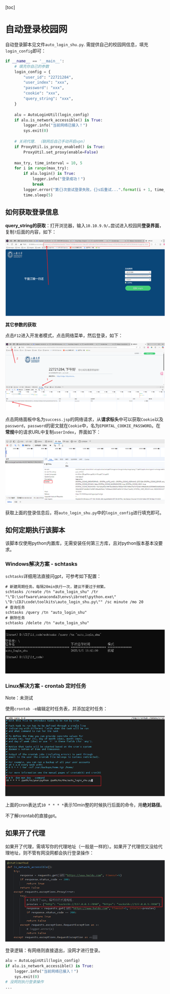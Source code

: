 [toc]

# 自动登录校园网

自动登录脚本见文件`auto_login_shu.py`. 需提供自己的校园网信息，填充`login_config`即可：

```python
if __name__ == '__main__':
    # 填充你自己的参数
    login_config = {
        "user_id": "22721284",
        "user_index": "xxx",
        "password": "xxx",
        "cookie": "xxx",
        "query_string": "xxx",
    }

    alu = AutoLoginUtil(login_config)
    if alu.is_network_accessible() is True:
        logger.info("当前网络已接入！")
        sys.exit(0)

    # 关闭代理. （联网后自己手动开启vpn）
    if ProxyUtil.is_proxy_enabled() is True:
        ProxyUtil.set_proxy(enable=False)

    max_try, time_interval = 10, 5
    for i in range(max_try):
        if alu.login() is True:
            logger.info("登录成功！")
            break
        logger.error("第{}次尝试登录失败，{}s后重试...".format(i + 1, time_interval))
        time.sleep(5)
```

## 如何获取登录信息

**query_string的获取**：打开浏览器，输入`10.10.9.9/…`尝试进入校园网**登录界面**，复制`?`后面的内容，如下：

![image-20250105142606789](imgassets/auto_login_shu/image-20250105142606789.png)

**其它参数的获取**

点击`F12`进入开发者模式，点击网络菜单，然后登录，如下：

![image-20250105141531831](imgassets/auto_login_shu/image-20250105141531831.png)

点击网络面板中名为`success.jsp`的网络请求，从**请求标头**中可以获取`Cookie`以及`password`，`password`的密文就在`Cookie`中，名为`EPORTAL_COOKIE_PASSWORD`。在**常规**中的请求URL中复制`userIndex`，界面如下：

![image-20250105141941638](imgassets/auto_login_shu/image-20250105141941638.png)

获取上面的登录信息后，将`auto_login_shu.py`中的`login_config`进行填充即可。

## 如何定期执行该脚本

该脚本仅使用python内置库，无需安装任何第三方库，且对python版本基本没要求。

### Windows解决方案 - schtasks

`schtasks`详细用法直接问gpt，可参考如下配置：

```shell
# 新建周期任务。每隔20min执行一次，建议不要过于频繁。
schtasks /create /tn "auto_login_shu" /tr "\"D:\software\anaconda3\envs\ibrnet\python.exe\" \"D:\CDJ\code\toolkits\auto_login_shu.py\"" /sc minute /mo 20
# 查询任务
schtasks /query /tn "auto_login_shu"
# 删除任务
schtasks /delete /tn "auto_login_shu"
```

![image-20250105163058721](imgassets/auto_login_shu/image-20250105163058721.png)

### Linux解决方案 - crontab 定时任务

Note：未测试

使用`crontab -e`编辑定时任务表，并添加定时任务：

![image-20250105144555552](imgassets/auto_login_shu/image-20250105144555552.png)

上面的cron表达式`10 * * * *`表示10min整的时候执行后面的命令，用**绝对路径**。

不了解crontab的直接gpt。

## 如果开了代理

如果开了代理，需填写你的代理地址（一般是一样的）。如果开了代理但又没给代理地址，则不管有网没网都会执行登录操作：

![image-20250105211056049](imgassets/auto_login_shu/image-20250105211056049.png)

登录逻辑：有网络则直接退出，没网才进行登录。

```python
alu = AutoLoginUtil(login_config)
if alu.is_network_accessible() is True:
    logger.info("当前网络已接入！")
    sys.exit(0)
# 没网则执行登录操作
...
```



